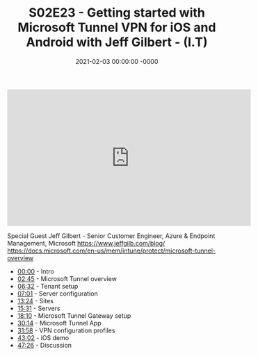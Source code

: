 ﻿---
layout: post
title: "S02E23 - Getting started with Microsoft Tunnel VPN for iOS and Android with Jeff Gilbert - (I.T)"
date: 2021-02-03 00:00:00 -0000
categories:
---

<iframe loading="lazy" width="560" height="315" src="https://www.youtube.com/embed/fOnbNRb4i30" title="YouTube video player" frameborder="0" allow="accelerometer; autoplay; clipboard-write; encrypted-media; gyroscope; picture-in-picture" allowfullscreen></iframe>

Special Guest Jeff Gilbert - Senior Customer Engineer, Azure & Endpoint Management, Microsoft
https://www.jeffgilb.com/blog/
https://docs.microsoft.com/en-us/mem/intune/protect/microsoft-tunnel-overview

* [00:00](https://www.youtube.com/watch?v=fOnbNRb4i30&t=0s) - Intro
* [02:45](https://www.youtube.com/watch?v=fOnbNRb4i30&t=165s) - Microsoft Tunnel overview
* [06:32](https://www.youtube.com/watch?v=fOnbNRb4i30&t=392s) - Tenant setup
* [07:01](https://www.youtube.com/watch?v=fOnbNRb4i30&t=421s) - Server configuration
* [13:24](https://www.youtube.com/watch?v=fOnbNRb4i30&t=804s) - Sites
* [15:31](https://www.youtube.com/watch?v=fOnbNRb4i30&t=931s) - Servers
* [18:10](https://www.youtube.com/watch?v=fOnbNRb4i30&t=1090s) - Microsoft Tunnel Gateway setup
* [30:14](https://www.youtube.com/watch?v=fOnbNRb4i30&t=1814s) - Microsoft Tunnel App
* [31:58](https://www.youtube.com/watch?v=fOnbNRb4i30&t=1918s) - VPN configuration profiles
* [43:02](https://www.youtube.com/watch?v=fOnbNRb4i30&t=2582s) - iOS demo
* [47:26](https://www.youtube.com/watch?v=fOnbNRb4i30&t=2846s) - Discussion

